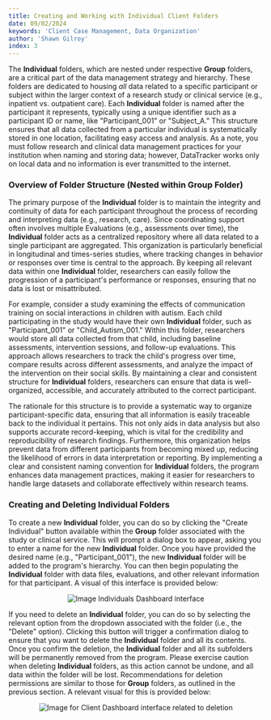 ```yaml
---
title: Creating and Working with Individual Client Folders
date: 09/02/2024
keywords: 'Client Case Management, Data Organization'
author: 'Shawn Gilroy'
index: 3
---
```


The **Individual** folders, which are nested under respective **Group** folders, are a critical part of the data management strategy and hierarchy. These folders are dedicated to housing _all_ data related to a specific participant or subject within the larger context of a research study or clinical service (e.g., inpatient vs. outpatient care). Each **Individual** folder is named after the participant it represents, typically using a unique identifier such as a participant ID or name, like "Participant_001" or "Subject_A." This structure ensures that all data collected from a particular individual is systematically stored in one location, facilitating easy access and analysis. As a note, you must follow research and clinical data management practices for your institution when naming and storing data; however, DataTracker works only on local data and no information is ever transmitted to the internet.

### Overview of Folder Structure (Nested within Group Folder)

The primary purpose of the **Individual** folder is to maintain the integrity and continuity of data for each participant throughout the process of recording and interpreting data (e.g., research, care). Since coordinating support often involves multiple Evaluations (e.g., assessments over time), the **Individual** folder acts as a centralized repository where all data related to a single participant are aggregated. This organization is particularly beneficial in longitudinal and times-series studies, where tracking changes in behavior or responses over time is central to the approach. By keeping all relevant data within one **Individual** folder, researchers can easily follow the progression of a participant's performance or responses, ensuring that no data is lost or misattributed.

For example, consider a study examining the effects of communication training on social interactions in children with autism. Each child participating in the study would have their own **Individual** folder, such as "Participant_001" or "Child_Autism_001." Within this folder, researchers would store all data collected from that child, including baseline assessments, intervention sessions, and follow-up evaluations. This approach allows researchers to track the child's progress over time, compare results across different assessments, and analyze the impact of the intervention on their social skills. By maintaining a clear and consistent structure for **Individual** folders, researchers can ensure that data is well-organized, accessible, and accurately attributed to the correct participant.

The rationale for this structure is to provide a systematic way to organize participant-specific data, ensuring that all information is easily traceable back to the individual it pertains. This not only aids in data analysis but also supports accurate record-keeping, which is vital for the credibility and reproducibility of research findings. Furthermore, this organization helps prevent data from different participants from becoming mixed up, reducing the likelihood of errors in data interpretation or reporting. By implementing a clear and consistent naming convention for **Individual** folders, the program enhances data management practices, making it easier for researchers to handle large datasets and collaborate effectively within research teams.

### Creating and Deleting Individual Folders

To create a new **Individual** folder, you can do so by clicking the "Create Individual" button available within the **Group** folder associated with the study or clinical service. This will prompt a dialog box to appear, asking you to enter a name for the new **Individual** folder. Once you have provided the desired name (e.g., "Participant_001"), the new **Individual** folder will be added to the program's hierarchy. You can then begin populating the **Individual** folder with data files, evaluations, and other relevant information for that participant. A visual of this interface is provided below:

<div align="center" width="100%">
    <img src="/docs/folder_preview_clients.png" alt="Image Individuals Dashboard interface"/>
</div>

If you need to delete an **Individual** folder, you can do so by selecting the relevant option from the dropdown associated with the folder (i.e., the "Delete" option). Clicking this button will trigger a confirmation dialog to ensure that you want to delete the **Individual** folder and all its contents. Once you confirm the deletion, the **Individual** folder and all its subfolders will be permanently removed from the program. Please exercise caution when deleting **Individual** folders, as this action cannot be undone, and all data within the folder will be lost. Recommendations for deletion permissions are similar to those for **Group** folders, as outlined in the previous section. A relevant visual for this is provided below:

<div align="center" width="100%">
    <img src="/docs/folder_preview_clients_delete.png" alt="Image for Client Dashboard interface related to deletion"/>
</div>
